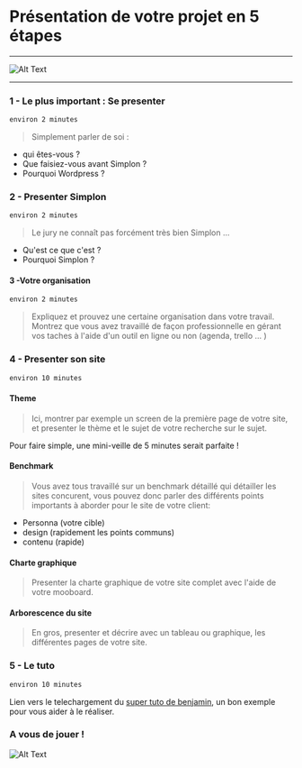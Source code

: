 
# Présentation de votre projet en 5 étapes

----

![Alt Text](https://media.giphy.com/media/94iS62lx8CRQA/giphy-downsized.gif)

----

### 1 - Le plus important :  Se presenter

```sh
environ 2 minutes
```
    
> Simplement parler de soi : 
* qui êtes-vous ?
* Que faisiez-vous avant Simplon ?
* Pourquoi Wordpress ? 

### 2 - Presenter Simplon 

```sh
environ 2 minutes
```

> Le jury ne connaît pas forcément très bien Simplon ...
* Qu'est ce que c'est ? 
* Pourquoi Simplon ?

#### 3 -Votre organisation 

```sh
environ 2 minutes
```

> Expliquez et prouvez une certaine organisation dans votre travail.
Montrez que vous avez travaillé de façon professionnelle en gérant vos taches à l'aide d'un outil en ligne ou non (agenda, trello ... )

### 4 - Presenter son site 

```sh
environ 10 minutes
```

#### Theme 

> Ici, montrer par exemple un screen de la première page de votre site, et presenter le thème et le sujet de votre recherche sur le sujet.

Pour faire simple, une mini-veille de 5 minutes serait parfaite !

#### Benchmark

> Vous avez tous travaillé sur un benchmark détaillé qui détailler les sites concurent, vous pouvez donc parler des différents points importants à aborder pour le site de votre client: 
* Personna (votre cible)
* design (rapidement les points communs)
* contenu (rapide)

#### Charte graphique

> Presenter la charte graphique de votre site complet avec l'aide de votre mooboard.

#### Arborescence du site 

> En gros, presenter et décrire avec un tableau ou graphique, les différentes pages de votre site.

### 5 - Le tuto

```sh
environ 10 minutes
```

Lien vers le telechargement du [super tuto de benjamin](https://cdn.discordapp.com/attachments/489813091148627998/492607191099113494/FormationWP.pdf), un bon exemple pour vous aider à le réaliser.

### A vous de jouer !

![Alt Text](https://media.giphy.com/media/3o7qDEq2bMbcbPRQ2c/giphy.gif)
